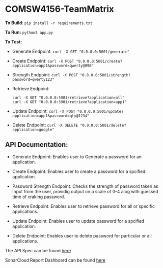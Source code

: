 # COMSW4156-TeamMatrix

**To Build**: `pip install -r requirements.txt`

**To Run:** `python3 app.py`

**To Test:** 

- Generate Endpoint: 
    `curl -X GET "0.0.0.0:5001/generate"`

- Create Endpoint: 
    `curl -X POST "0.0.0.0:5001/create?application=app1&password=qwerty@098"`

- Strength Endpoint: 
    `curl -X POST "0.0.0.0:5001/strength?password=qwerty123"`

- Retrieve Endpoint: 
    ```
    curl -X GET "0.0.0.0:5001/retrieve?application=all"
    curl -X GET "0.0.0.0:5001/retrieve?application=app1"
    ```

- Update Endpoint:
    `curl -X POST "0.0.0.0:5001/update?application=app1&password=qty@1234"`

- Delete Endpoint: 
    `curl -X DELETE "0.0.0.0:5001/delete?application=google"`
    
    
 ## API Documentation:
 - Generate Endpoint: Enables user to Generate a password for an application.

- Create Endpoint: Enables user to create a password for a spcified application.

- Password Strength Endpoint: Checks the strength of password taken as input from the user, providig output on a scale of 0-4 alog with guessed time of craking password.

- Retrieve Endpoint: Enables user to retrieve password for all or specific applications.
  
- Update Endpoint: Enables user to update password for a spcified application.

- Delete Endpoint: Enables user to delete password for particular or all applications.

 The API Spec can be found [here](https://github.com/RohanKumarSachdeva/COMSW4156-TeamMatrix/blob/main/documentation/api_spec_password_manager.png)
 
 SonarCloud Report Dashboard can be found [here](https://sonarcloud.io/summary/overall?id=RohanKumarSachdeva_COMSW4156-TeamMatrix)

